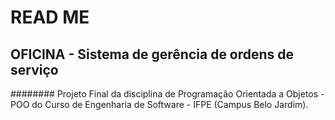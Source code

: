 # READ ME 


## OFICINA - Sistema de gerência de ordens de serviço

######## Projeto Final da disciplina de Programação Orientada a Objetos - POO do Curso de Engenharia de Software - IFPE (Campus Belo Jardim).

